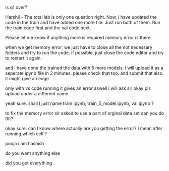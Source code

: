 is q1 over?


Harshil - The total lab is only one question right. Now, i have updated the code in the train and have added one more file. Just run both of them. Run the train code first and the val code next.

Please let me know if anything more is required
memory error is there


when we get memory error, we just have to close all the not necessary folders and try to run the code. if possible, just close the code editor and try to restart it again.



and i have done the trained the data with 5 more models. i will upload it as a seperate ipynb file in 2 minutes. please check that too. and submit that also. it might give an edge


only with vs code running it gives an error aswell i will ask sir okay pls upload under a different name


yeah sure. shall I just name train.ipynb, train_5_model.ipynb, val.ipynb ?



to fix the memory error sir asked to use a part of orginal data set
can you do tht?


okay sure. can I know where actually are you getting the error? I mean after running which cell ?



pooja i am hashish


do you want anything else


did you get everything
